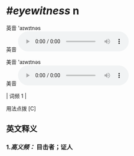 # ***\#eyewitness*** n
英音 'aɪwɪtnəs  
英音
<audio src="./media/eyewitness-b.aac" controls="controls"></audio>

美音 'aɪwɪtnəs  
美音
<audio src="./media/eyewitness.aac" controls="controls"></audio>



| 词频 1 |  

用法点拨  [C]

英文释义
---
### 1.*高义频：* **目击者；证人**  



